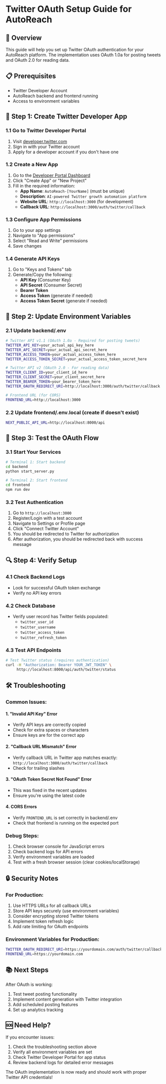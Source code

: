 # Twitter OAuth Setup Guide for AutoReach

## 🎯 Overview
This guide will help you set up Twitter OAuth authentication for your AutoReach platform. The implementation uses OAuth 1.0a for posting tweets and OAuth 2.0 for reading data.

## 📋 Prerequisites
- Twitter Developer Account
- AutoReach backend and frontend running
- Access to environment variables

## 🔧 Step 1: Create Twitter Developer App

### 1.1 Go to Twitter Developer Portal
1. Visit [developer.twitter.com](https://developer.twitter.com)
2. Sign in with your Twitter account
3. Apply for a developer account if you don't have one

### 1.2 Create a New App
1. Go to the [Developer Portal Dashboard](https://developer.twitter.com/en/portal/dashboard)
2. Click "Create App" or "New Project"
3. Fill in the required information:
   - **App Name**: `AutoReach-[YourName]` (must be unique)
   - **Description**: `AI-powered Twitter growth automation platform`
   - **Website URL**: `http://localhost:3000` (for development)
   - **Callback URL**: `http://localhost:3000/auth/twitter/callback`

### 1.3 Configure App Permissions
1. Go to your app settings
2. Navigate to "App permissions"
3. Select "Read and Write" permissions
4. Save changes

### 1.4 Generate API Keys
1. Go to "Keys and Tokens" tab
2. Generate/Copy the following:
   - **API Key** (Consumer Key)
   - **API Secret** (Consumer Secret)
   - **Bearer Token**
   - **Access Token** (generate if needed)
   - **Access Token Secret** (generate if needed)

## 🔐 Step 2: Update Environment Variables

### 2.1 Update backend/.env
```bash
# Twitter API v1.1 (OAuth 1.0a - Required for posting tweets)
TWITTER_API_KEY=your_actual_api_key_here
TWITTER_API_SECRET=your_actual_api_secret_here
TWITTER_ACCESS_TOKEN=your_actual_access_token_here
TWITTER_ACCESS_TOKEN_SECRET=your_actual_access_token_secret_here

# Twitter API v2 (OAuth 2.0 - For reading data)
TWITTER_CLIENT_ID=your_client_id_here
TWITTER_CLIENT_SECRET=your_client_secret_here
TWITTER_BEARER_TOKEN=your_bearer_token_here
TWITTER_OAUTH_REDIRECT_URI=http://localhost:3000/auth/twitter/callback

# Frontend URL (for CORS)
FRONTEND_URL=http://localhost:3000
```

### 2.2 Update frontend/.env.local (create if doesn't exist)
```bash
NEXT_PUBLIC_API_URL=http://localhost:8000/api
```

## 🚀 Step 3: Test the OAuth Flow

### 3.1 Start Your Services
```bash
# Terminal 1: Start backend
cd backend
python start_server.py

# Terminal 2: Start frontend
cd frontend
npm run dev
```

### 3.2 Test Authentication
1. Go to `http://localhost:3000`
2. Register/Login with a test account
3. Navigate to Settings or Profile page
4. Click "Connect Twitter Account"
5. You should be redirected to Twitter for authorization
6. After authorization, you should be redirected back with success message

## 🔍 Step 4: Verify Setup

### 4.1 Check Backend Logs
- Look for successful OAuth token exchange
- Verify no API key errors

### 4.2 Check Database
- Verify user record has Twitter fields populated:
  - `twitter_user_id`
  - `twitter_username`
  - `twitter_access_token`
  - `twitter_refresh_token`

### 4.3 Test API Endpoints
```bash
# Test Twitter status (requires authentication)
curl -H "Authorization: Bearer YOUR_JWT_TOKEN" \
     http://localhost:8000/api/auth/twitter/status
```

## 🛠️ Troubleshooting

### Common Issues:

#### 1. "Invalid API Key" Error
- Verify API keys are correctly copied
- Check for extra spaces or characters
- Ensure keys are for the correct app

#### 2. "Callback URL Mismatch" Error
- Verify callback URL in Twitter app matches exactly: `http://localhost:3000/auth/twitter/callback`
- Check for trailing slashes

#### 3. "OAuth Token Secret Not Found" Error
- This was fixed in the recent updates
- Ensure you're using the latest code

#### 4. CORS Errors
- Verify `FRONTEND_URL` is set correctly in backend/.env
- Check that frontend is running on the expected port

### Debug Steps:
1. Check browser console for JavaScript errors
2. Check backend logs for API errors
3. Verify environment variables are loaded
4. Test with a fresh browser session (clear cookies/localStorage)

## 🔒 Security Notes

### For Production:
1. Use HTTPS URLs for all callback URLs
2. Store API keys securely (use environment variables)
3. Consider encrypting stored Twitter tokens
4. Implement token refresh logic
5. Add rate limiting for OAuth endpoints

### Environment Variables for Production:
```bash
TWITTER_OAUTH_REDIRECT_URI=https://yourdomain.com/auth/twitter/callback
FRONTEND_URL=https://yourdomain.com
```

## 📚 Next Steps

After OAuth is working:
1. Test tweet posting functionality
2. Implement content generation with Twitter integration
3. Add scheduled posting features
4. Set up analytics tracking

## 🆘 Need Help?

If you encounter issues:
1. Check the troubleshooting section above
2. Verify all environment variables are set
3. Check Twitter Developer Portal for app status
4. Review backend logs for detailed error messages

The OAuth implementation is now ready and should work with proper Twitter API credentials!
